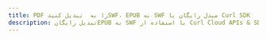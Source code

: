 ---title: PDF را به  تبدیل کنیدSWF، EPUB به SWF مبدل رایگان یا Curl SDKdescription: تبدیل رایگانEPUB به SWF با استفاده از Curl Cloud APIs & SDK همچنین اسناد PDF را در Cloud ایجاد، ویرایش و رندر کنید.---